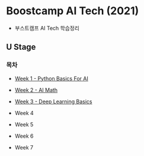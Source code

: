 # Boostcamp AI Tech (2021)

* 부스트캠프 AI Tech 학습정리

## U Stage

### 목차

* [Week 1 - Python Basics For AI](./Week1/Week1.md)

* [Week 2 - AI Math](./Week2/Week2.md)

* [Week 3 - Deep Learning Basics](./Week3/Week3.md)

* Week 4

* Week 5

* Week 6

* Week 7
